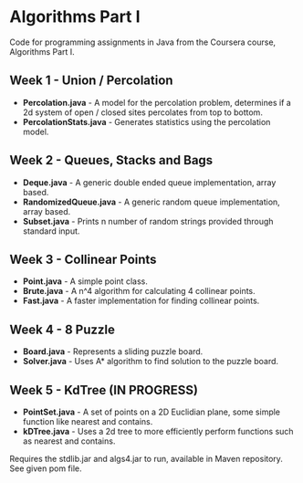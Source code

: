 Algorithms Part I
=====================

Code for programming assignments in Java from the Coursera course, Algorithms Part I.

Week 1 - Union / Percolation
--------------------------------
 - **Percolation.java** - A model for the percolation problem, determines if a 2d system of open / closed sites percolates from top to bottom.
 - **PercolationStats.java** - Generates statistics using the percolation model.

Week 2 - Queues, Stacks and Bags
--------------------------------
 - **Deque.java** - A generic double ended queue implementation, array based.
 - **RandomizedQueue.java** - A generic random queue implementation, array based.
 - **Subset.java** - Prints n number of random strings provided through standard input.

Week 3 - Collinear Points
--------------------------------
 - **Point.java** - A simple point class.
 - **Brute.java** - A n^4 algorithm for calculating 4 collinear points.
 - **Fast.java** - A faster implementation for finding collinear points.

Week 4 - 8 Puzzle
--------------------------------
 - **Board.java** - Represents a sliding puzzle board.
 - **Solver.java** - Uses A* algorithm to find solution to the puzzle board.

Week 5 - KdTree (IN PROGRESS)
--------------------------------
 - **PointSet.java** - A set of points on a 2D Euclidian plane, some simple function like nearest and contains.
 - **kDTree.java** - Uses a 2d tree to more efficiently perform functions such as nearest and contains.

Requires the stdlib.jar and algs4.jar to run, available in Maven repository. See given pom file.
